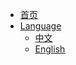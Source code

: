 - [首页](/)
- [Language](/Documents/)
  - [中文](/Documents/Chinese/)
  - [English](/Documents/English/)